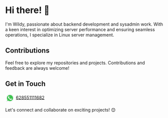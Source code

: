 # Hi there! 👋
I'm Wildy, passionate about backend development and sysadmin work. With a keen interest in optimizing server performance and ensuring seamless operations, I specialize in Linux server management.

## Contributions
Feel free to explore my repositories and projects. Contributions and feedback are always welcome!

## Get in Touch
[<img src="https://raw.githubusercontent.com/wildyshev/wildyshev/refs/heads/main/whatsapp.png" align="center" width="30" height="30"/>](https://wa.me/628551111682)
[628551111682](https://wa.me/628551111682)

Let's connect and collaborate on exciting projects! 😊
